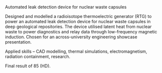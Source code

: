 Automated leak detection device for nuclear waste capsules

Designed and modelled a radioisotope thermoelectric generator (RTG) to power an automated leak detection device for nuclear waste capsules in deep geological repositories. The device utilised latent heat from nuclear waste to power diagnostics and relay data through low-frequency magnetic induction. Chosen for an across-university engineering showcase presentation.

Applied skills – CAD modelling, thermal simulations, electromagnetism, radiation containment, research.

Final result of 85 (HD).
